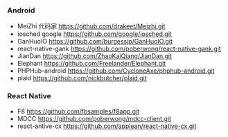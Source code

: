 ### Android
* MeiZhi 代码家  https://github.com/drakeet/Meizhi.git   
* iosched google https://github.com/google/iosched.git
* GanHuoIO https://github.com/burgessjp/GanHuoIO.git
* react-native-gank https://github.com/poberwong/react-native-gank.git
* JianDan https://github.com/ZhaoKaiQiang/JianDan.git
* Elephant https://github.com/Freelander/Elephant.git
* PHPHub-android https://github.com/CycloneAxe/phphub-android.git 
* plaid https://github.com/nickbutcher/plaid.git


### React Native
* F8 https://github.com/fbsamples/f8app.git
* MDCC https://github.com/poberwong/mdcc-client.git
* react-antive-cx  https://github.com/applean/react-native-cx.git
